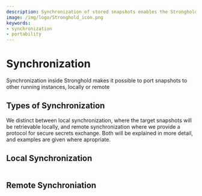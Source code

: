 ```yaml
---
description: Synchronization of stored snapshots enables the Stronghold system to become portable
image: /img/logo/Stronghold_icon.png
keywords:
- synchronization
- portability
---
```

# Synchronization

Synchronization inside Stronghold makes it possible to port snapshots to other running instances, locally or remote

## Types of Synchronization

We distinct between local synchronization, where the target snapshots will be retrievable locally, and remote synchronization where we provide a protocol for secure secrets exchange. Both will be explained in more detail, and examples are given where apropriate. 

## Local Synchronization



```lang: rust
```


## Remote Synchroniation


```lang:rust
```